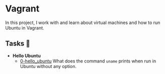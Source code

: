 # Vagrant

In this project, I work with and learn about virtual machines and how to run Ubuntu in Vagrant.

## Tasks 📜

- **Hello Ubuntu**
  - [0-hello_ubuntu](https://github.com/ChrissLind/holbertonschool-zero_day/blob/main/0x00-vagrant/0-hello_ubuntu) What does the command `uname` prints when run in Ubuntu without any option.
